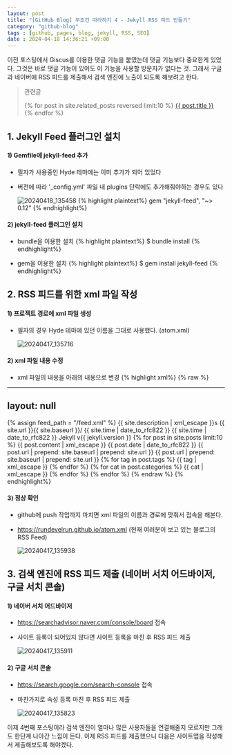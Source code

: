 ```yaml
---
layout: post
title: "[GitHub Blog] 무조건 따라하기 4 - Jekyll RSS 피드 만들기"
category: "github-blog"
tags : [github, pages, blog, jekyll, RSS, SEO]
date : 2024-04-18 14:36:21 +09:00
---
```


이전 포스팅에서 Giscus를 이용한 댓글 기능을 붙였는데 댓글 기능보다 중요한게 있었다.
그것은 바로 댓글 기능이 있어도 이 기능을 사용할 방문자가 없다는 것.
그래서 구글과 네이버에 RSS 피드를 제출해서 검색 엔진에 노출이 되도록 해보려고 한다. 

<blockquote>
  <p>관련글</p>
  <p>
  {% for post in site.related_posts reversed limit:10 %}
    <a href="{{ post.url }}">{{ post.title }}</a> <br>
  {% endfor %}
</p>
</blockquote>


## 1. Jekyll Feed 플러그인 설치

#### 1) Gemfile에 jekyll-feed 추가
- 필자가 사용중인 Hyde 테마에는 이미 추가가 되어 있었다
- 버전에 따라 '_config.yml' 파일 내 plugins 단락에도 추가해줘야하는 경우도 있다

  ![20240418_135458](https://github.com/rundevelrun/rundevelrun.github.io/assets/40383414/b0993b82-3a5c-4b74-a8c4-ed0003cde488)
{% highlight plaintext%}
gem "jekyll-feed", "~> 0.12"
{% endhighlight%}


#### 2) jekyll-feed 플러그인 설치
- bundle을 이용한 설치
{% highlight plaintext%}
$ bundle install
{% endhighlight%}

- gem을 이용한 설치
{% highlight plaintext%}
$ gem install jekyll-feed
{% endhighlight%}


## 2. RSS 피드를 위한 xml 파일 작성

#### 1) 프로젝트 경로에 xml 파일 생성 
- 필자의 경우 Hyde 테마에 있던 이름을 그대로 사용했다. (atom.xml)

  ![20240417_135716](https://github.com/rundevelrun/rundevelrun.github.io/assets/40383414/a08102f1-ebfc-4ab1-8543-607c4c34b0b8)

#### 2) xml 파일 내용 수정
- xml 파일의 내용을 아래의 내용으로 변경
{% highlight xml%}
{% raw %}
---
layout: null
---
<?xml version="1.0" encoding="UTF-8"?>
<rss version="2.0" xmlns:atom="http://www.w3.org/2005/Atom">
  {% assign feed_path = "/feed.xml" %} <!-- 피드경로 명시 -->
  <channel>
    <title> {{ site.title | xml_escape }}  </title>
    <description>{{ site.description | xml_escape }}</description>s
    <link>{{ site.url }}{{ site.baseurl }}/</link>
    <atom:link href="{{ feed_path | prepend: site.baseurl | prepend: site.url }}" rel="self" type="application/rss+xml"/>
    <pubDate>{{ site.time | date_to_rfc822 }}</pubDate>
    <lastBuildDate>{{ site.time | date_to_rfc822 }}</lastBuildDate>
    <generator>Jekyll v{{ jekyll.version }}</generator>
    {% for post in site.posts limit:10 %}
      <item>
        <title>{{ post.title | xml_escape }}</title>
        <description>{{ post.content | xml_escape }}</description>
        <pubDate>{{ post.date | date_to_rfc822 }}</pubDate>
        <link>{{ post.url | prepend: site.baseurl | prepend: site.url }}</link>
        <guid isPermaLink="true">{{ post.url | prepend: site.baseurl | prepend: site.url }}</guid>
        {% for tag in post.tags %}
        <category>{{ tag | xml_escape }}</category>
        {% endfor %}
        {% for cat in post.categories %}
        <category>{{ cat | xml_escape }}</category>
        {% endfor %}
      </item>
    {% endfor %}
  </channel>
</rss>
{% endraw %}
{% endhighlight%}

#### 3) 정상 확인
- github에 push 작업까지 마치면 xml 파일의 이름과 경로에 맞춰서 접속을 해본다.
- https://rundevelrun.github.io/atom.xml (현재 여러분이 보고 있는 블로그의 RSS Feed)

  ![20240417_135938](https://github.com/rundevelrun/rundevelrun.github.io/assets/40383414/336b60b6-b4cd-4920-9c3a-7f3628d55b6c)


## 3. 검색 엔진에 RSS 피드 제출 (네이버 서치 어드바이저, 구글 서치 콘솔)

#### 1) 네이버 서치 어드바이저
- https://searchadvisor.naver.com/console/board 접속
- 사이트 등록이 되어있지 않다면 사이트 등록을 마친 후 RSS 피드 제출

  ![20240417_135911](https://github.com/rundevelrun/rundevelrun.github.io/assets/40383414/f2a6d8c8-adde-4897-b30c-9c1165975266)

#### 2) 구글 서치 콘솔
- https://search.google.com/search-console 접속
- 마찬가지로 속성 등록 마친 후 RSS 피드 제출

  ![20240417_135823](https://github.com/rundevelrun/rundevelrun.github.io/assets/40383414/047e9863-338c-4434-a2da-a38af06c5d6b)



이제 4번째 포스팅이라 검색 엔진이 얼마나 많은 사용자들을 연결해줄지 모르지만 그래도 한단계 나아간 느낌이 든다.
이제 RSS 피드를 제출했으니 다음은 사이트맵을 작성해서 제출해보도록 해야겠다.